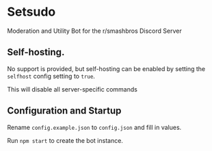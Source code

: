 # Setsudo
Moderation and Utility Bot for the r/smashbros Discord Server

## Self-hosting.
No support is provided, but self-hosting can be enabled by setting the `selfhost` config setting to `true`. 

This will disable all server-specific commands

## Configuration and Startup

Rename `config.example.json` to `config.json` and fill in values.

Run `npm start` to create the bot instance.